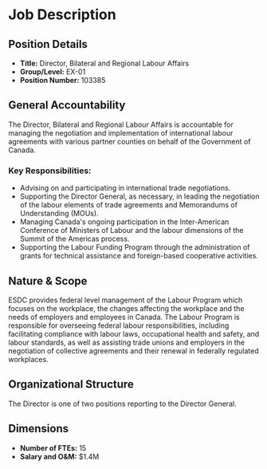 # Job Description

## Position Details

*   **Title:** Director, Bilateral and Regional Labour Affairs
*   **Group/Level:** EX-01
*   **Position Number:** 103385

## General Accountability

The Director, Bilateral and Regional Labour Affairs is accountable for managing the negotiation and implementation of international labour agreements with various partner counties on behalf of the Government of Canada.

### Key Responsibilities:

*   Advising on and participating in international trade negotiations.
*   Supporting the Director General, as necessary, in leading the negotiation of the labour elements of trade agreements and Memorandums of Understanding (MOUs).
*   Managing Canada's ongoing participation in the Inter-American Conference of Ministers of Labour and the labour dimensions of the Summit of the Americas process.
*   Supporting the Labour Funding Program through the administration of grants for technical assistance and foreign-based cooperative activities.

## Nature & Scope

ESDC provides federal level management of the Labour Program which focuses on the workplace, the changes affecting the workplace and the needs of employers and employees in Canada. The Labour Program is responsible for overseeing federal labour responsibilities, including facilitating compliance with labour laws, occupational health and safety, and labour standards, as well as assisting trade unions and employers in the negotiation of collective agreements and their renewal in federally regulated workplaces.

## Organizational Structure

The Director is one of two positions reporting to the Director General.

## Dimensions

*   **Number of FTEs:** 15
*   **Salary and O&M:** $1.4M
